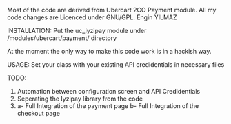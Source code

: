 Most of the code are derived from Ubercart 2CO Payment module.
All my code changes are Licenced under GNU/GPL.
Engin YILMAZ

INSTALLATION:
Put the uc_iyzipay module under /modules/ubercart/payment/ directory

At the moment the only way to make this code work is in a hackish way.

USAGE:
Set your class with your existing API credidentials in necessary files 

TODO:
1) Automation between configuration screen and API Credidentials
2) Seperating the Iyzipay library from the code 
3) a- Full Integration of the payment page
   b- Full Integration of the checkout page


